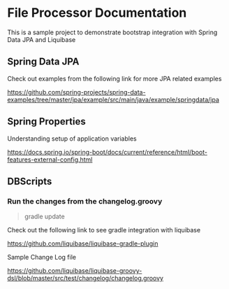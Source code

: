 # File Processor Documentation
This is a sample project to demonstrate bootstrap integration with Spring Data JPA and Liquibase

## Spring Data JPA
Check out examples from the following link for more JPA related examples

https://github.com/spring-projects/spring-data-examples/tree/master/jpa/example/src/main/java/example/springdata/jpa

## Spring Properties
Understanding setup of application variables 

https://docs.spring.io/spring-boot/docs/current/reference/html/boot-features-external-config.html

## DBScripts

### Run the changes from the changelog.groovy
> gradle update 

Check out the following link to see gradle integration with liquibase

https://github.com/liquibase/liquibase-gradle-plugin

Sample Change Log file

https://github.com/liquibase/liquibase-groovy-dsl/blob/master/src/test/changelog/changelog.groovy
